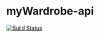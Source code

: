 myWardrobe-api
==============

[![Build Status](https://travis-ci.org/ilgatnau/myWardrobe-api.png?branch=master)](https://travis-ci.org/ilgatnau/myWardrobe-api)

